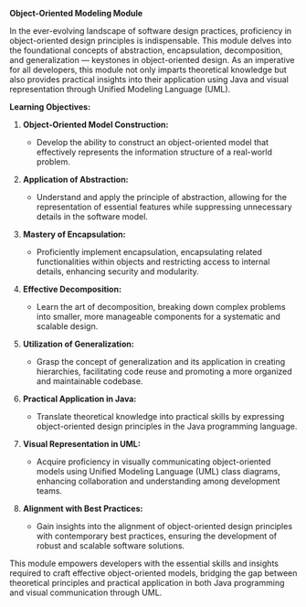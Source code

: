 **Object-Oriented Modeling Module**

In the ever-evolving landscape of software design practices, proficiency in object-oriented design principles is indispensable. This module delves into the foundational concepts of abstraction, encapsulation, decomposition, and generalization — keystones in object-oriented design. As an imperative for all developers, this module not only imparts theoretical knowledge but also provides practical insights into their application using Java and visual representation through Unified Modeling Language (UML).

**Learning Objectives:**

1. **Object-Oriented Model Construction:**
   - Develop the ability to construct an object-oriented model that effectively represents the information structure of a real-world problem.

2. **Application of Abstraction:**
   - Understand and apply the principle of abstraction, allowing for the representation of essential features while suppressing unnecessary details in the software model.

3. **Mastery of Encapsulation:**
   - Proficiently implement encapsulation, encapsulating related functionalities within objects and restricting access to internal details, enhancing security and modularity.

4. **Effective Decomposition:**
   - Learn the art of decomposition, breaking down complex problems into smaller, more manageable components for a systematic and scalable design.

5. **Utilization of Generalization:**
   - Grasp the concept of generalization and its application in creating hierarchies, facilitating code reuse and promoting a more organized and maintainable codebase.

6. **Practical Application in Java:**
   - Translate theoretical knowledge into practical skills by expressing object-oriented design principles in the Java programming language.

7. **Visual Representation in UML:**
   - Acquire proficiency in visually communicating object-oriented models using Unified Modeling Language (UML) class diagrams, enhancing collaboration and understanding among development teams.

8. **Alignment with Best Practices:**
   - Gain insights into the alignment of object-oriented design principles with contemporary best practices, ensuring the development of robust and scalable software solutions.

This module empowers developers with the essential skills and insights required to craft effective object-oriented models, bridging the gap between theoretical principles and practical application in both Java programming and visual communication through UML.
